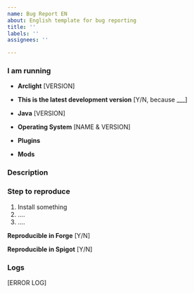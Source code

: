 ```yaml
---
name: Bug Report EN
about: English template for bug reporting
title: ''
labels: ''
assignees: ''

---
```


<!-- This is a comment -->

<!-- Be careful! Please complete the following information, lack of details may cause the report to be processed with lower priority or not processed at all! -->

### I am running

* **Arclight** [VERSION] <!-- Versions are printed when Arclight is starting, for example arclight-1.15.2-1.0.3-SNAPSHOT-9455d03 -->

* **This is the latest development version** [Y/N, because ___]
<!-- Latest development build can be found at https://ci.appveyor.com/project/IzzelAliz/arclight/build/artifacts
     The issue you are reporting may be fixed
     If you are not running latest dev version, explain why -->

* **Java** [VERSION] <!-- Type java -version in your console -->

* **Operating System** [NAME & VERSION]

  <!-- Please fill in the Mods/ Plugins version, which will give this report higher processing priority -->

* **Plugins** <!-- Run /plugins -->

* **Mods** <!-- Run /forge mods -->


### Description

<!-- Please include as much information as possible. For the description, assume we have no idea how 
        mods work, be as detailed as possible and include a step by step reproduction. It is recommended 
        you try to reproduce the issue you are having yourself with as few mods as possible. 
        The clearer the description, the higher the report processing priority -->

### Step to reproduce

1. Install something
2. ....
3. ....

<!-- The zip download link: --> <!-- If you can, please package all the mods/plugins and upload them to GoogleDrive/Mega for developers to download and test, if this option is provided. The report will be processed within 24 hours -->

<!-- If this is a mod related issue, test it in Forge without Arclight -->
**Reproducible in Forge** [Y/N]

<!-- If this is a plugin related issue, test it in Spigot without Arclight -->
**Reproducible in Spigot** [Y/N]

### Logs

[ERROR LOG]

<!-- Logs can be found in /logs/latest.log -->
<!-- After server is stopped, paste it to https://paste.ubuntu.com/ -->

<!-- If you have trouble using a pastebin, paste these codes to {ERROR LOG] and fill it

<details><pre>
[Logs here]
</pre></details>

-->